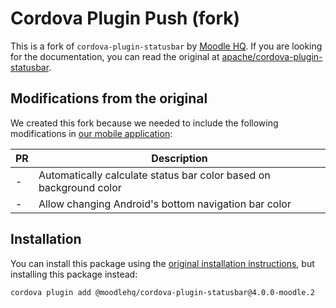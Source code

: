# Cordova Plugin Push (fork)

This is a fork of `cordova-plugin-statusbar` by [Moodle HQ](https://moodle.com/). If you are looking for the documentation, you can read the original at [apache/cordova-plugin-statusbar](https://github.com/apache/cordova-plugin-statusbar).

## Modifications from the original

We created this fork because we needed to include the following modifications in [our mobile application](https://github.com/moodlehq/moodleapp):

| PR | Description |
| -- | ----------- |
| - | Automatically calculate status bar color based on background color |
| - | Allow changing Android's bottom navigation bar color |

## Installation

You can install this package using the [original installation instructions](https://github.com/apache/cordova-plugin-statusbar#installation), but installing this package instead:

```sh
cordova plugin add @moodlehq/cordova-plugin-statusbar@4.0.0-moodle.2
```
